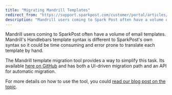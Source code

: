 ```yaml
---
title: "Migrating Mandrill Templates"
redirect_from: "https://support.sparkpost.com/customer/portal/articles/2457866-migrating-mandrill-templates"
description: "Mandrill users coming to Spark Post often have a volume of email templates Mandrill's Handlebars template syntax is different to Spark Post's own syntax so it could be time consuming and error prone to translate each template by hand The Mandrill template migration tool provides a way to simplify this..."
---
```


Mandrill users coming to SparkPost often have a volume of email templates. Mandrill's Handlebars template syntax is different to SparkPost's own syntax so it could be time consuming and error prone to translate each template by hand.

The Mandrill template migration tool provides a way to simplify this task. Its available [here on GitHub](http://github.com/SparkPost/mandrill-sparkpost-templates/) and has both a UI-driven migration path and an API for automatic migration.

For more details on how to use the tool, you could [read our blog post on the topic](https://www.sparkpost.com/blog/mandrill-template-migration-tool-mst3k/).